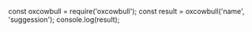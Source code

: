 const oxcowbull = require('oxcowbull'); 
const result = oxcowbull('name', 'suggession'); 
console.log(result);